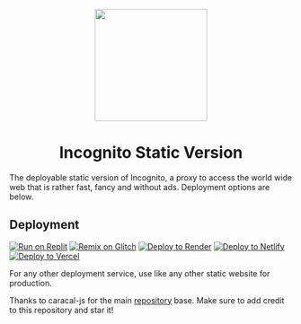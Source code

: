 <p align="center"><img src="https://raw.githubusercontent.com/Thesecondalthowcool/Incognito-Static-Version/main/incognito-logo.png" height="200"></p>

<h1 align="center">Incognito Static Version</h1>

The deployable static version of Incognito, a proxy to access the world wide web that is rather fast, fancy and without ads. Deployment options are below.

## Deployment

[![Run on Replit](https://binbashbanana.github.io/deploy-buttons/buttons/remade/replit.svg)](https://replit.com/github/Thesecondalthowcool/Incognito-Static-Version)
[![Remix on Glitch](https://binbashbanana.github.io/deploy-buttons/buttons/remade/glitch.svg)](https://glitch.com/edit/#!/import/github/Thesecondalthowcool/Incognito-Static-Version)
[![Deploy to Render](https://binbashbanana.github.io/deploy-buttons/buttons/remade/render.svg)](https://render.com/deploy?repo=https://github.com/Thesecondalthowcool/Incognito-Static-Version)
[![Deploy to Netlify](https://binbashbanana.github.io/deploy-buttons/buttons/remade/netlify.svg)](https://app.netlify.com/start/deploy?repository=https://github.com/Thesecondalthowcool/Incognito-Static-Version)
[![Deploy to Vercel](https://binbashbanana.github.io/deploy-buttons/buttons/remade/vercel.svg)](https://vercel.com/new/clone?repository-url=https://github.com/Thesecondalthowcool/Incognito-Static-Version)

For any other deployment service, use like any other static website for production.


Thanks to caracal-js for the main [repository](https://github.com/caracal-js/Incognito) base. Make sure to add credit to this repository and star it!
